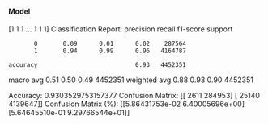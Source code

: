 #### Model
[1 1 1 ... 1 1 1]
Classification Report:
              precision    recall  f1-score   support

           0       0.09      0.01      0.02    287564
           1       0.94      0.99      0.96   4164787

    accuracy                           0.93   4452351
   macro avg       0.51      0.50      0.49   4452351
weighted avg       0.88      0.93      0.90   4452351

Accuracy: 0.9303529753157377
Confusion Matrix:
[[   2611  284953]
 [  25140 4139647]]
Confusion Matrix (%):
[[5.86431753e-02 6.40005696e+00]
 [5.64645510e-01 9.29766544e+01]]
